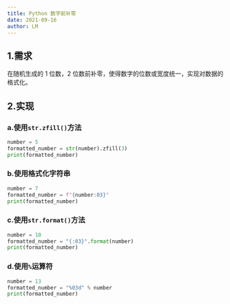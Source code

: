 ```yaml
---
title: Python 数字前补零
date: 2021-09-16
author: LM
---
```


## 1.需求

在随机生成的 1 位数，2 位数前补零，使得数字的位数或宽度统一，实现对数据的格式化。

## 2.实现

### a.使用`str.zfill()`方法

```python
number = 5  
formatted_number = str(number).zfill(3)  
print(formatted_number)
```

### b.使用格式化字符串

```python
number = 7  
formatted_number = f"{number:03}"  
print(formatted_number)  
```

### c.使用`str.format()`方法

```python
number = 10  
formatted_number = "{:03}".format(number)  
print(formatted_number)  
```

### d.使用`%`运算符

```python
number = 13  
formatted_number = "%03d" % number  
print(formatted_number) 
```

